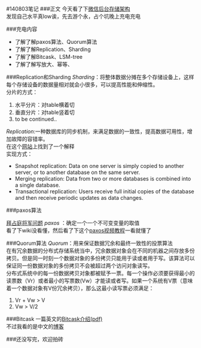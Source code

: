 #140803笔记
###正文
今天看了下[微信后台存储架构](http://www.infoq.com/cn/presentations/weixin-background-memory-architecture)  
发现自己水平真low诶，先去游个永，占个坑晚上充电充电

###充电内容
* 了解了解paxos算法、Quorum算法  
* 了解了解Replication、Sharding  
* 了解了解Bitcask、LSM-tree  
* 了解了解写放大、幂等、

###Replication和Sharding
*Sharding*：将整体数据分摊在多个存储设备上，这样每个存储设备的数据量相对就会小很多，可以提高性能和伸缩性。  
分片的方式：  
1. 水平分片：对table横着切  
2. 垂直分片：对table竖着切  
3. to be continued..  

*Replication*:一种数据库的同步机制，来满足数据的一致性，提高数据可用性，增加故障的容错率。  
在这个[网站](http://searchsqlserver.techtarget.com/definition/database-replication)上找到了一个解释    
实现方式：
* Snapshot replication: Data on one server is simply copied to another server, or to another database on the same server.
* Merging replication: Data from two or more databases is combined into a single database.
* Transactional replication: Users receive full initial copies of the database and then receive periodic updates as data changes.  



###paxos算法  

[拜占庭将军问题](http://zh.wikipedia.org/wiki/%E6%8B%9C%E5%8D%A0%E5%BA%AD%E5%B0%86%E5%86%9B%E9%97%AE%E9%A2%98)
*paxos* ：确定一个一个不可变变量的取值   
看了下wiki没看懂，然后看了下这个[paxos视频教程](http://www.tudou.com/programs/view/e8zM8dAL6hM/)一看就懂了

###Quorum算法
*Quorum*：用来保证数据冗余和最终一致性的投票算法  
在有冗余数据的分布式存储系统当中，冗余数据对象会在不同的机器之间存放多份拷贝。但是同一时刻一个数据对象的多份拷贝只能用于读或者用于写。该算法可以保证同一份数据对象的多份拷贝不会被超过两个访问对象读写。   
分布式系统中的每一份数据拷贝对象都被赋予一票。每一个操作必须要获得最小的读票数（Vr）或者最小的写票数(Vw）才能读或者写。如果一个系统有V票（意味着一个数据对象有V份冗余拷贝），那么这最小读写票必须满足：  
1.    Vr + Vw > V  
2.    Vw > V/2  


###Bitcask
一篇英文的[Bitcask介绍(pdf)](http://downloads.basho.com/papers/bitcask-intro.pdf)  
不过我看的是中文的[博客](http://iammutex.com/html/y2010/861.html)  


###还没写完，欢迎拍砖
